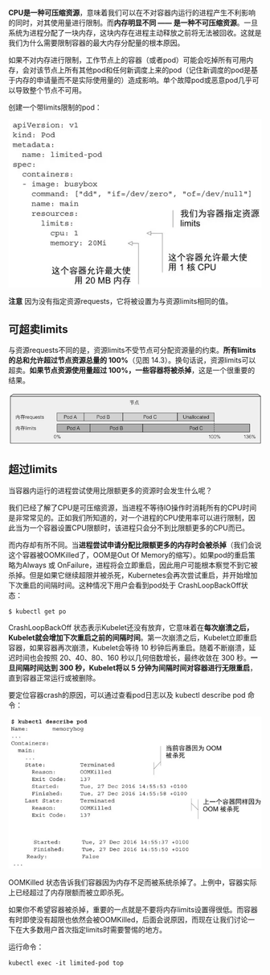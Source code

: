 

**CPU是一种可压缩资源**，意味着我们可以在不对容器内运行的进程产生不利影响的同时，对其使用量进行限制。而**内存明显不同 —— 是一种不可压缩资源**。一旦系统为进程分配了一块内存，这块内存在进程主动释放之前将无法被回收。这就是我们为什么需要限制容器的最大内存分配量的根本原因。

如果不对内存进行限制，工作节点上的容器（或者pod）可能会吃掉所有可用内存，会对该节点上所有其他pod和任何新调度上来的pod（记住新调度的pod是基于内存的申请量而不是实际使用量的）造成影响。单个故障pod或恶意pod几乎可以导致整个节点不可用。



创建一个带limits限制的pod：

![img](assets/v2-6d58aafdb719c70188fef4d437e7d073_1440w.webp)

**注意** 因为没有指定资源requests，它将被设置为与资源limits相同的值。



## 可超卖limits

与资源requests不同的是，资源limits不受节点可分配资源量的约束。**所有limits的总和允许超过节点资源总量的 100%**（见图 14.3）。换句话说，资源limits可以超卖。**如果节点资源使用量超过 100%，一些容器将被杀掉**，这是一个很重要的结果。

![img](assets/v2-ac09d47fdeeedc1d0a45271649019dc7_1440w.png)

## 超过limits

当容器内运行的进程尝试使用比限额更多的资源时会发生什么呢？

我们已经了解了CPU是可压缩资源，当进程不等待IO操作时消耗所有的CPU时间是非常常见的。正如我们所知道的，对一个进程的CPU使用率可以进行限制，因此当为一个容器设置CPU限额时，该进程只会分不到比限额更多的CPU而已。

而内存却有所不同。当**进程尝试申请分配比限额更多的内存时会被杀掉**（我们会说这个容器被OOMKilled了，OOM是Out Of Memory的缩写）。如果pod的重启策略为Always 或 OnFailure，进程将会立即重启，因此用户可能根本察觉不到它被杀掉。但是如果它继续超限并被杀死，Kubernetes会再次尝试重启，并开始增加下次重启的间隔时间。这种情况下用户会看到pod处于 CrashLoopBackOff状态：

```shell
$ kubectl get po
```

CrashLoopBackOff 状态表示Kubelet还没有放弃，它意味着在**每次崩溃之后，Kubelet就会增加下次重启之前的间隔时间**。第一次崩溃之后，Kubelet立即重启容器，如果容器再次崩溃，Kubelet会等待 10 秒钟后再重启。随着不断崩溃，延迟时间也会按照 20、40、80、160 秒以几何倍数增长，最终收敛在 300 秒。**一旦间隔时间达到 300 秒，Kubelet将以 5 分钟为间隔时间对容器进行无限重启**，直到容器正常运行或被删除。

要定位容器crash的原因，可以通过查看pod日志以及 kubectl describe pod 命令：

![img](assets/v2-20980a1dffbd32b9b1e241ff8b4e0da2_1440w.webp)

OOMKilled 状态告诉我们容器因为内存不足而被系统杀掉了。上例中，容器实际上已经超过了内存限额而被立即杀死。

如果你不希望容器被杀掉，重要的一点就是不要将内存limits设置得很低。而容器有时即使没有超限也依然会被OOMKilled，后面会说原因，而现在让我们讨论一下在大多数用户首次指定limits时需要警惕的地方。



运行命令：

```shell
kubectl exec -it limited-pod top
```